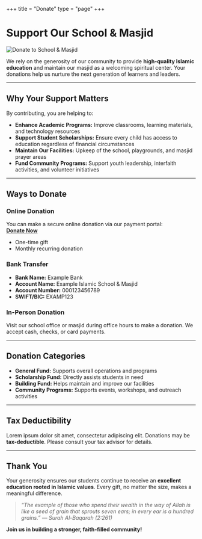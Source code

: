 +++
title = "Donate"
type = "page"
+++
# Support Our School & Masjid

![Donate to School & Masjid](https://placehold.co/1200x500?text=Donate+to+School+%26+Masjid)

We rely on the generosity of our community to provide **high-quality Islamic education** and maintain our masjid as a welcoming spiritual center. Your donations help us nurture the next generation of learners and leaders.

---

## Why Your Support Matters

By contributing, you are helping to:

- **Enhance Academic Programs:** Improve classrooms, learning materials, and technology resources  
- **Support Student Scholarships:** Ensure every child has access to education regardless of financial circumstances  
- **Maintain Our Facilities:** Upkeep of the school, playgrounds, and masjid prayer areas  
- **Fund Community Programs:** Support youth leadership, interfaith activities, and volunteer initiatives  

---

## Ways to Donate

### Online Donation
You can make a secure online donation via our payment portal:  
[**Donate Now**](#)  

- One-time gift  
- Monthly recurring donation  

### Bank Transfer
- **Bank Name:** Example Bank  
- **Account Name:** Example Islamic School & Masjid  
- **Account Number:** 000123456789  
- **SWIFT/BIC:** EXAMP123  

### In-Person Donation
Visit our school office or masjid during office hours to make a donation. We accept cash, checks, or card payments.

---

## Donation Categories

- **General Fund:** Supports overall operations and programs  
- **Scholarship Fund:** Directly assists students in need  
- **Building Fund:** Helps maintain and improve our facilities  
- **Community Programs:** Supports events, workshops, and outreach activities  

---

## Tax Deductibility
Lorem ipsum dolor sit amet, consectetur adipiscing elit. Donations may be **tax-deductible**. Please consult your tax advisor for details.

---

## Thank You
Your generosity ensures our students continue to receive an **excellent education rooted in Islamic values**. Every gift, no matter the size, makes a meaningful difference.  

> *“The example of those who spend their wealth in the way of Allah is like a seed of grain that sprouts seven ears; in every ear is a hundred grains.”* — *Surah Al-Baqarah (2:261)*

**Join us in building a stronger, faith-filled community!**
